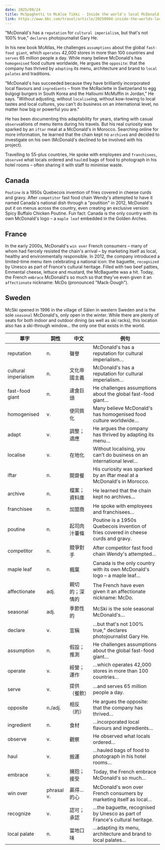 ```yaml
---
date: 2025/09/24
title: McSpaghetti to McAloo Tikki - Inside the world's local McDonald's
link: https://www.bbc.com/travel/article/20250904-inside-the-worlds-local-mcdonalds
---
```


"McDonald's has a `reputation` for `cultural imperialism`, but that's not 100% true," `declares` photojournalist Gary He.

In his new book McAtlas, He challenges `assumptions` about the global `fast-food giant`, which `operates` 42,000 stores in more than 100 countries and `serves` 65 million people a day. While many believe McDonald's has `homogenised` food culture worldwide, He argues the `opposite`: that the company has thrived by `adapting` its menu, architecture and brand to `local palates` and traditions.

"McDonald's has succeeded because they have brilliantly incorporated local flavours and `ingredients` – from the McRaclette in Switzerland to egg bulgogi burgers in South Korea and the Halloumi McMuffin in Jordan," He says. "Without adjusting, without `localise`ing, without kow-towing to local tastes and local cultures, you can't do business on an international level, no matter how big or powerful you are."

He has been documenting this adaptability for years, starting with casual `observe`ations of menu items during his travels. But his real curiosity was sparked by an `iftar` meal at a McDonald's in Morocco. Searching online for more information, he learned that the chain kept no `archive`s and decided to investigate on his own (McDonald's declined to be involved with his project).

Travelling to 55-plus countries, He spoke with employees and `franchisees`, `observed` what locals ordered and `haul`ed bags of food to photograph in his hotel rooms – often sharing it with staff to minimise waste.

## Canada
`Poutine` is a 1950s Quebecois invention of fries covered in cheese curds and gravy. After `competitor` fast food chain Wendy's attempted to have it named Canada's national dish through a "poutition" in 2012, McDonald's put it on menus across the country, even creating an exclusive version: Spicy Buffalo Chicken Poutine. Fun fact: Canada is the only country with its own McDonald's logo – a `maple leaf` embedded in the Golden Arches.

## France
In the early 2000s, McDonald's `win over` French consumers – many of whom had fiercely resisted the chain's arrival – by marketing itself as local, healthy and environmentally responsible. In 2012, the company introduced a limited-time menu item celebrating a national icon: the baguette, `recognized` by Unesco as part of France's cultural heritage. Filled with two beef patties, Emmental cheese, lettuce and mustard, the McBaguette was a hit. Today, the French `embrace` McDonald's so much so that they've even given it an `affectionate` nickname: McDo (pronounced "Mack-Dough").

## Sweden
McSki opened in 1996 in the village of Sälen in western Sweden and is the sole `seasonal` McDonald's, only open in the winter. While there are plenty of seats for both indoor and outdoor dining (as well as ski racks), this location also has a ski-through window… the only one that exists in the world.


| 單字             | 詞性       | 中文                 | 例句 |
| ---------------- | ---------- | ------------------ | ---- |
| reputation       | n.        | 聲譽               | McDonald's has a reputation for cultural imperialism… |
| cultural imperialism | n.    | 文化帝國主義       | McDonald's has a reputation for cultural imperialism… |
| fast-food giant  | n.        | 速食巨頭           | He challenges assumptions about the global fast-food giant… |
| homogenised      | v.        | 使同質化           | Many believe McDonald's has homogenised food culture worldwide… |
| adapt            | v.        | 調整；適應         | He argues the company has thrived by adapting its menu… |
| localise         | v.        | 在地化             | Without localising, you can't do business on an international level… |
| iftar            | n.        | 開齋餐             | His curiosity was sparked by an iftar meal at a McDonald's in Morocco. |
| archive          | n.        | 檔案；資料庫       | He learned that the chain kept no archives… |
| franchisee       | n.        | 加盟商             | He spoke with employees and franchisees… |
| poutine          | n.        | 起司肉汁薯條       | Poutine is a 1950s Quebecois invention of fries covered in cheese curds and gravy. |
| competitor       | n.        | 競爭對手           | After competitor fast food chain Wendy's attempted… |
| maple leaf       | n.        | 楓葉               | Canada is the only country with its own McDonald's logo – a maple leaf… |
| affectionate     | adj.      | 親切的；深情的     | The French have even given it an affectionate nickname: McDo. |
| seasonal         | adj.      | 季節性的           | McSki is the sole seasonal McDonald's… |
| declare          | v.        | 宣稱               | …but that's not 100% true," declares photojournalist Gary He. |
| assumption       | n.        | 假設；推測         | He challenges assumptions about the global fast-food giant… |
| operate          | v.        | 經營；運作         | …which operates 42,000 stores in more than 100 countries… |
| serve            | v.        | 提供（餐飲）       | …and serves 65 million people a day. |
| opposite         | n./adj.   | 相反（的）         | He argues the opposite: that the company has thrived… |
| ingredient       | n.        | 食材               | …incorporated local flavours and ingredients… |
| observe          | v.        | 觀察               | He observed what locals ordered… |
| haul             | v.        | 搬運               | …hauled bags of food to photograph in his hotel rooms… |
| embrace          | v.        | 擁抱；接受         | Today, the French embrace McDonald's so much… |
| win over         | phrasal v.| 贏得…的心          | McDonald's won over French consumers by marketing itself as local… |
| recognize        | v.        | 認可；承認         | …the baguette, recognised by Unesco as part of France's cultural heritage. |
| local palate     | n.        | 當地口味           | …adapting its menu, architecture and brand to local palates… |
